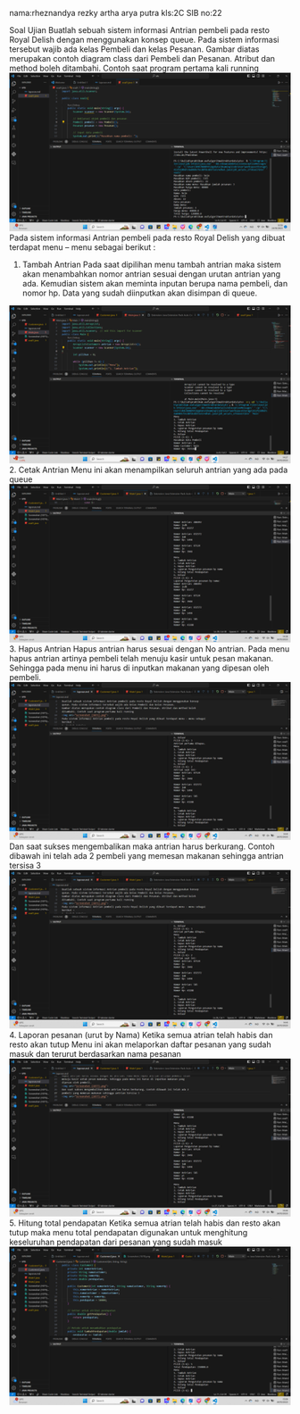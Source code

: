 nama:rheznandya rezky artha arya putra
kls:2C SIB
no:22

Soal Ujian
Buatlah sebuah sistem informasi Antrian pembeli pada resto Royal Delish dengan menggunakan konsep 
queue. Pada sistem informasi tersebut wajib ada kelas Pembeli dan kelas Pesanan.
Gambar diatas merupakan contoh diagram class dari Pembeli dan Pesanan. Atribut dan method boleh 
ditambahi. Contoh saat program pertama kali running
<img src="Screenshot (1071).png">
Pada sistem informasi Antrian pembeli pada resto Royal Delish yang dibuat terdapat menu – menu sebagai 
berikut :
1. Tambah Antrian
Pada saat dipilihan menu tambah antrian maka sistem akan menambahkan nomor antrian sesuai 
dengan urutan antrian yang ada. Kemudian sistem akan meminta inputan berupa nama pembeli, 
dan nomor hp. Data yang sudah diinputkan akan disimpan di queue.
<img src="Screenshot (1074).png">
2. Cetak Antrian
Menu ini akan menampilkan seluruh antrian yang ada pada queue
<img src="Screenshot (1076).png">
3. Hapus Antrian
Hapus antrian harus sesuai dengan No antrian. Pada menu hapus antrian artinya pembeli telah 
menuju kasir untuk pesan makanan. Sehingga pada menu ini harus di inputkan makanan yang 
dipesan oleh pembeli.
<img src="Screenshot (1077).png">
Dan saat sukses mengembalikan maka antrian harus berkurang. Contoh dibawah ini telah ada 2 
pembeli yang memesan makanan sehingga antrian tersisa 3
<img src="Screenshot (1077).png">
4. Laporan pesanan (urut by Nama)
Ketika semua atrian telah habis dan resto akan tutup Menu ini akan melaporkan daftar pesanan yang 
sudah masuk dan terurut berdasarkan nama pesanan
<img src="Screenshot (1078).png">
5. Hitung total pendapatan
Ketika semua atrian telah habis dan resto akan tutup maka menu total pendapatan digunakan untuk 
menghitung keseluruhan pendapatan dari pesanan yang sudah masuk

<img src="Screenshot (1081).png">